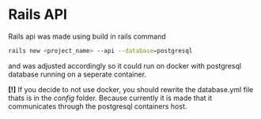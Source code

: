 
# Rails API

Rails api was made using build in rails command

```bash
rails new <project_name> --api --database=postgresql
```

and was adjusted accordingly so it could run on docker with postgresql database running on a seperate container.

**[!]** If you decide to not use docker, you should rewrite the database.yml file thats is in the _config_ folder. Because currently it is made that it communicates through the postgresql containers host.

